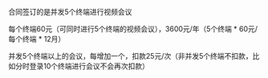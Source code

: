 合同签订的是并发5个终端进行视频会议

每个终端60元（可同时进行5个终端的视频会议），3600元/年（5个终端 * 60元/每个终端 * 12月）

并发5个终端以上的会议，每增加一个，扣款25元/次（非并发5个终端不扣款，比如分时登录10个终端进行会议不会再次扣款）
